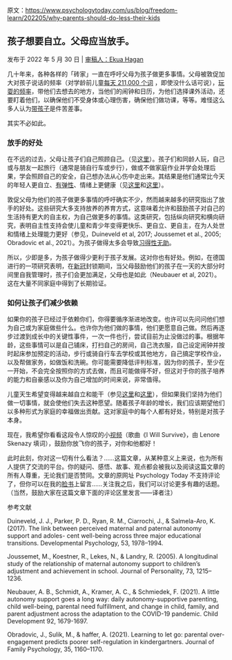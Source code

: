原文：https://www.psychologytoday.com/us/blog/freedom-learn/202205/why-parents-should-do-less-their-kids

## 孩子想要自立。父母应当放手。

发布于 2022 年 5 月 30 日 | [审稿人：Ekua Hagan](https://www.psychologytoday.com/us/docs/editorial-process)

几十年来，各种各样的「砖家」一直在呼吁父母为孩子做更多事情。父母被敦促加大对孩子说话的频率（对学龄前儿童[每天 211,000 个词](https://www.greatschools.org/gk/articles/word-gap-speak-more-words-to-your-preschooler-daily/) ，即使没什么话可说），[玩耍的频率](https://www.psychologytoday.com/us/blog/freedom-learn/201409/playing-children-should-you-and-if-so-how)，带他们去想去的地方，当他们的闹钟和日历，为他们选择课外活动，还要盯着他们，以确保他们不受身体或心理伤害，确保他们做功课，等等。难怪这么多人认为[带孩子](https://www.psychologytoday.com/us/basics/parenting)是件苦差事。

其实不必如此。

### 放手的好处

在不远的过去，父母让孩子们自己照顾自己。（见[这里](https://www.psychologytoday.com/us/blog/freedom-learn/202203/how-magazines-advice-parents-has-changed-over-century)）。孩子们和同龄人玩，自己或与朋友一起旅行（通常是骑自行车或步行），做或不做家庭作业并学会处理后果，学会照顾自己的安全，自己想办法从心伤中走出来。其结果是他们通常比今天的年轻人更自立、[有弹性](https://www.psychologytoday.com/us/basics/resilience)、情绪上更健康（见[这里](https://www.psychologytoday.com/us/blog/freedom-learn/202203/why-kids-are-suffering-today?fbclid=IwAR3ISFYyGad6UpWFUN71opaROJA7YOBmBzB8ejgGs5HSQ9TeCF-B6taGPJk)和[这里](https://www.psychologytoday.com/us/blog/freedom-learn/201509/declining-student-resilience-serious-problem-colleges)）。

敦促父母为他们的孩子做更多事情的呼吁确实不少，然而越来越多的研究指出了放手的好处。这些研究大多支持放养的养育方式，这意味着允许和鼓励孩子对自己的生活持有更大的自主权，为自己做更多的事情。这类研究，包括纵向研究和横向研究，表明自主性支持会使儿童和青少年变得更快乐、更自立、更自主，在为人处世和情绪上处理能力更好（参见，Duineveld et al, 2017; Joussemet et al., 2005; Obradovic et al., 2021）。为孩子做得太多会导致[习得性无助](https://www.psychologytoday.com/us/basics/learned-helplessness)。

所以，少即是多，为孩子做得少更利于孩子发展。这对你也有好处。例如，在德国进行的一项研究表明，在[新冠](https://www.psychologytoday.com/us/basics/coronavirus-disease-2019)封锁期间，当父母鼓励他们的孩子在一天的大部分时间里自我管理时，孩子们会更加满足，父母也是如此（Neubauer et al, 2021）。这在大量不同家庭中得到了长期验证。

### 如何让孩子们减少依赖

如果你的孩子已经过于依赖你们，你得要循序渐进地改变。也许可以先问问他们想为自己或为家庭做些什么。也许你为他们做的事情，他们更愿意自己做。然后再逐步过渡到成长中的关键性事件，一次一件也行，尝试目前为止没做过的事。根据年龄，这些事情可以是自己铺床，打扫自己的房间，自己洗衣服，自己设定闹钟并按时起床参加预定的活动，步行或骑自行车去学校或其他地方，自己搞定学校作业，以及帮做家务，如做饭和洗碗。你可能需要降低评判标准，因为你的孩子，至少在一开始，不会完全按照你的方式去做，而且可能做得不好，但这对于你的孩子培养的能力和自豪感以及你为自己增加的时间来说，非常值得。

儿童天生希望变得越来越自立和能干（参见[这里](https://www.psychologytoday.com/us/blog/freedom-learn/201812/the-age-four-transition-responsible-childhood)和[这里](https://www.psychologytoday.com/us/blog/freedom-learn/201809/toddlers-want-help-and-we-should-let-them)），但如果我们坚持为他们做一切事情，就会使他们失去这种愿望。随着孩子年龄的增长，我们应该期望他们以多种形式为家庭的幸福做出贡献。这对家庭中的每个人都有好处，特别是对孩子本身。

现在，我希望你看看这段令人惊叹的小[视频](https://www.youtube.com/watch?v=x_j0D4zz-44)（歌曲《I Will Survive》，由 Lenore Skenazy 填词），鼓励你放飞你的孩子，对你和他都好！

此时此刻，你对这一切有什么看法？……这篇文章，从某种意义上来说，也为所有人提供了交流的平台。你的疑问、感悟、故事、观点都会被我以及阅读这篇文章的所有人尊重，无论我们是否赞同。文章的原网址 Psychology Today 不支持评论了，但你可以在我的[脸书](https://www.facebook.com/peter.gray.3572)上留言……关注我之后，我们可以讨论更多有趣的话题。（当然，鼓励大家在这篇文章下面的评论区里发言——译者注）

参考文献

Duineveld, J. J., Parker, P. D., Ryan, R. M., Ciarrochi, J., & Salmela-Aro, K. (2017). The link between perceived maternal and paternal autonomy support and adoles- cent well-being across three major educational transitions. Developmental Psychology, 53, 1978–1994.

Joussemet, M., Koestner, R., Lekes, N., & Landry, R. (2005). A longitudinal study of the relationship of maternal autonomy support to children’s adjustment and achievement in school. Journal of Personality, 73, 1215–1236.

Neubauer, A. B., Schmidt, A., Kramer, A. C., & Schmiedek, F. (2021). A little autonomy support goes a long way: daily autonomy-supportive parenting, child well-being, parental need fulfillment, and change in child, family, and parent adjustment across the adaptation to the COVID-19 pandemic. Child Development 92, 1679-1697.

Obradovic, J., Sulik, M., & haffer, A. (2021). Learning to let go: parental over-engagement predicts poorer self-regulation in kindergartners. Journal of Family Psychology, 35, 1160–1170.